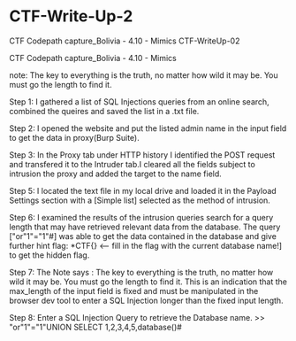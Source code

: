 # CTF-Write-Up-2
CTF Codepath capture_Bolivia - 4.10 - Mimics
CTF-WriteUp-02

CTF Codepath capture_Bolivia - 4.10 - Mimics

note: The key to everything is the truth, no matter how wild it may be. 
You must go the length to find it. 

Step 1: I gathered a list of SQL Injections queries from an online search, combined the 
	queires and saved the list in a  .txt file. 

Step 2: I opened the website and put the listed admin name in the input field to 
	get the data in proxy(Burp Suite). 

Step 3: In the Proxy tab under HTTP history I identified the POST request and 
	transfered it to the Intruder tab.I cleared all the fields subject to intrusion 
	the proxy and added the target to the name field.

Step 5: I located the text file in my local drive and loaded it in the Payload Settings 
	section with a [Simple list] selected as the method of intrusion. 

Step 6: I examined the results of the intrusion queries search for a query length that 
	may have retrieved relevant data from the database. The query ["or"1"="1"#] 
	was able to get the data contained in the database and give further hint
	flag: *CTF{} <-- fill in the flag with the current database name!] to get the hidden flag.

Step 7: The Note says : The key to everything is the truth, no matter how wild it may be. 
	You must go the length to find it. This is an indication that the max_length of the input
	field is fixed and must be manipulated in the browser dev tool to enter a SQL Injection 
	longer than the fixed input length.

Step 8: Enter a SQL Injection Query to retrieve the Database name.
		>> "or"1"="1"UNION SELECT 1,2,3,4,5,database()#


